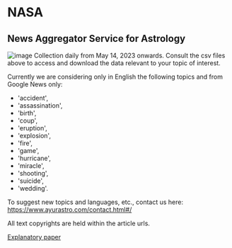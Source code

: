 # NASA
## News Aggregator Service for Astrology

![image](https://github.com/AyurAstro/nasa/assets/6325848/8c527830-4a65-491c-baac-607819e48fb0)
Collection daily from May 14, 2023 onwards. Consult the csv files above to access and download the data relevant to your topic of interest.

Currently we are considering only in English the following topics and from Google News only:
- 'accident',
- 'assassination',
- 'birth',
- 'coup',
- 'eruption',
- 'explosion',
- 'fire',
- 'game',
- 'hurricane',
- 'miracle',
- 'shooting',
- 'suicide',
- 'wedding'.

To suggest new topics and languages, etc., contact us here: https://www.ayurastro.com/contact.html#/

All text copyrights are held within the article urls.

[Explanatory paper](https://www.scribd.com/document/424897774/news-aggregator-service-for-astrology?secret_password=PqwxnQLs6OPM6HYaFpJv)
